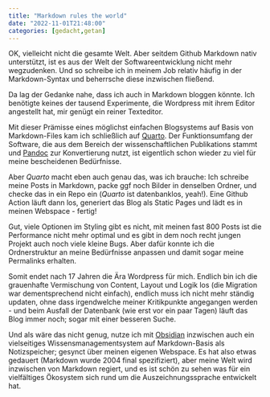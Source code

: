 ```yaml
---
title: "Markdown rules the world"
date: "2022-11-01T21:48:00"
categories: [gedacht,getan]
---
```


OK, vielleicht nicht die gesamte Welt. Aber seitdem Github Markdown nativ unterstützt, ist es aus der Welt der Softwareentwicklung nicht mehr wegzudenken. Und so schreibe ich in meinem Job relativ häufig in der Markdown-Syntax und beherrsche diese inzwischen fließend.

Da lag der Gedanke nahe, dass ich auch in Markdown bloggen könnte. Ich benötigte keines der tausend Experimente, die Wordpress mit ihrem Editor angestellt hat, mir genügt ein reiner Texteditor.

Mit dieser Prämisse eines möglichst einfachen Blogsystems auf Basis von Markdown-Files kam ich schließlich auf [Quarto](https://quarto.org/). Der Funktionsumfang der Software, die aus dem Bereich der wissenschaftlichen Publikations stammt und [Pandoc](https://pandoc.org/) zur Konvertierung nutzt, ist eigentlich schon wieder zu viel für meine bescheidenen Bedürfnisse.

Aber *Quarto* macht eben auch genau das, was ich brauche: Ich schreibe meine Posts in Markdown, packe ggf noch Bilder in denselben Ordner, und checke das in ein Repo ein (*Quarto* ist datenbanklos, yeah!). Eine Github Action läuft dann los, generiert das Blog als Static Pages und lädt es in meinen Webspace - fertig!

Gut, viele Optionen im Styling gibt es nicht, mit meinen fast 800 Posts ist die Performance nicht mehr optimal und es gibt in dem noch recht jungen Projekt auch noch viele kleine Bugs. Aber dafür konnte ich die Ordnerstruktur an meine Bedürfnisse anpassen und damit sogar meine Permalinks erhalten.

Somit endet nach 17 Jahren die Ära Wordpress für mich. Endlich bin ich die grauenhafte Vermischung von Content, Layout und Logik los (die Migration war dementsprechend nicht einfach), endlich muss ich nicht mehr ständig updaten, ohne dass irgendwelche meiner Kritikpunkte angegangen werden - und beim Ausfall der Datenbank (wie erst vor ein paar Tagen) läuft das Blog immer noch; sogar mit einer besseren Suche.

Und als wäre das nicht genug, nutze ich mit [Obsidian](https://obsidian.md/) inzwischen auch ein vielseitiges Wissensmanagementsystem auf Markdown-Basis als Notizspeicher; gesynct über meinen eigenen Webspace. Es hat also etwas gedauert (Markdown wurde 2004 final spezifiziert), aber meine Welt wird inzwischen von Markdown regiert, und es ist schön zu sehen was für ein vielfältiges Ökosystem sich rund um die Auszeichnungssprache entwickelt hat.